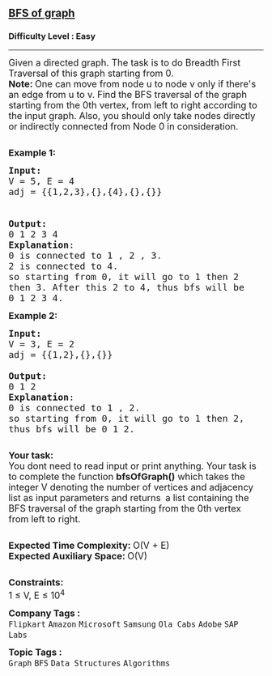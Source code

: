 <h2><a href="https://practice.geeksforgeeks.org/problems/bfs-traversal-of-graph/1?utm_source=geeksforgeeks&utm_medium=ml_article_practice_tab&utm_campaign=article_practice_tab">BFS of graph</a></h2><h3>Difficulty Level : Easy</h3><hr><div class="problems_problem_content__Xm_eO"><p><span style="font-size: 18px;">Given a directed&nbsp;graph. The task is to do Breadth First Traversal of this graph starting from 0.<br><strong>Note: </strong>One can move from node u to node v only if there's an edge from u to v. Find the BFS traversal of the graph starting from the 0th vertex,</span><span style="font-size: 18px;"> from left to right according to the input graph. Also, you should only take nodes directly or indirectly connected from Node 0 in consideration.</span></p>
<p><br><span style="font-size: 18px;"><strong>Example 1:</strong></span></p>
<pre><span style="font-size: 18px;"><strong>Input:<br></strong>V = 5, E = 4<br>adj = {{1,2,3},{},{4},{},{}}<br>
</span><img src="https://media.geeksforgeeks.org/img-practice/PROD/addEditProblem/700217/Web/Other/e0eb5630-5d6c-493a-9b1e-d16d40f10b01_1685086421.png" alt=""><span style="font-size: 18px;">
<strong>Output:</strong> <br>0 1 2 3 4
<strong>Explanation</strong>: 
0 is connected to 1 , 2 , 3.
2 is connected to 4.
so starting from 0, it will go to 1 then 2
then 3. After this 2 to 4, thus bfs will be
0 1 2 3 4.</span>
</pre>
<p><span style="font-size: 18px;"><strong>Example 2:</strong></span></p>
<pre><span style="font-size: 18px;"><strong>Input:<br></strong>V = 3, E = 2<br>adj = {{1,2},{},{}}
</span><img src="https://media.geeksforgeeks.org/img-practice/PROD/addEditProblem/700217/Web/Other/001e9e35-da68-4024-b1d3-e34944188a1e_1685086422.png" alt=""><span style="font-size: 18px;">
<strong>Output:</strong> <br>0 1 2
<strong>Explanation</strong>:
0 is connected to 1 , 2.
so starting from 0, it will go to 1 then 2,
thus bfs will be 0 1 2. </span>
</pre>
<p><br><span style="font-size: 18px;"><strong>Your task:</strong><br>You dont need to read input or print anything. Your task is to complete the function&nbsp;<strong>bfsOfGraph()</strong>&nbsp;which takes the integer V denoting the number of vertices and adjacency list as input parameters and returns </span>&nbsp;<span style="font-size: 18px;">a list containing the BFS traversal of the graph starting from the 0th vertex from left to right.</span></p>
<p><br><span style="font-size: 18px;"><strong>Expected Time Complexity:&nbsp;</strong>O(V + E)<br><strong>Expected Auxiliary Space:&nbsp;</strong>O(V)</span></p>
<p><br><span style="font-size: 18px;"><strong>Constraints:</strong><br>1 ≤ V, E ≤ 10<sup>4</sup></span></p></div><p><span style=font-size:18px><strong>Company Tags : </strong><br><code>Flipkart</code>&nbsp;<code>Amazon</code>&nbsp;<code>Microsoft</code>&nbsp;<code>Samsung</code>&nbsp;<code>Ola Cabs</code>&nbsp;<code>Adobe</code>&nbsp;<code>SAP Labs</code>&nbsp;<br><p><span style=font-size:18px><strong>Topic Tags : </strong><br><code>Graph</code>&nbsp;<code>BFS</code>&nbsp;<code>Data Structures</code>&nbsp;<code>Algorithms</code>&nbsp;